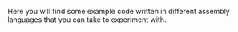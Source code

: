 Here you will find some example code written in different assembly languages that you can take to experiment
with.
